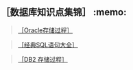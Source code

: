 <h2>［数据库知识点集锦］ :memo: </h2> 

> <a href="https://github.com/wuping5719/MyCNBlogs/blob/master/Reading-Notes/DataBase/Oracle/Procedures.md">［Oracle存储过程］</a>

> <a href="https://github.com/wuping5719/MyCNBlogs/blob/master/Reading-Notes/DataBase/ClassicSQLs.md">［经典SQL语句大全］</a>

> <a href="https://github.com/wuping5719/MyCNBlogs/blob/master/Reading-Notes/DataBase/DB2/Procedures.md">［DB2 存储过程］</a>
